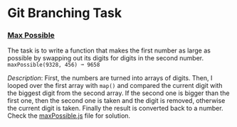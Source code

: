 # Git Branching Task

### [Max Possible](https://github.com/Arthur-Gyulabyan/git-branching-task/blob/master/maxPossible.js)

The task is to write a function that makes the first number as large as possible by swapping out its digits for digits in the second number.  
`maxPossible(9328, 456) ➞ 9658`

_Description_: First, the numbers are turned into arrays of digits. Then, I looped over the first array with `map()` and compared the current digit with the biggest digit from the second array. If the second one is bigger than the first one, then the second one is taken and the digit is removed, otherwise the current digit is taken. Finally the result is converted back to a number. Check the [maxPossible.js](https://github.com/Arthur-Gyulabyan/git-branching-task/blob/master/maxPossible.js) file for solution.

